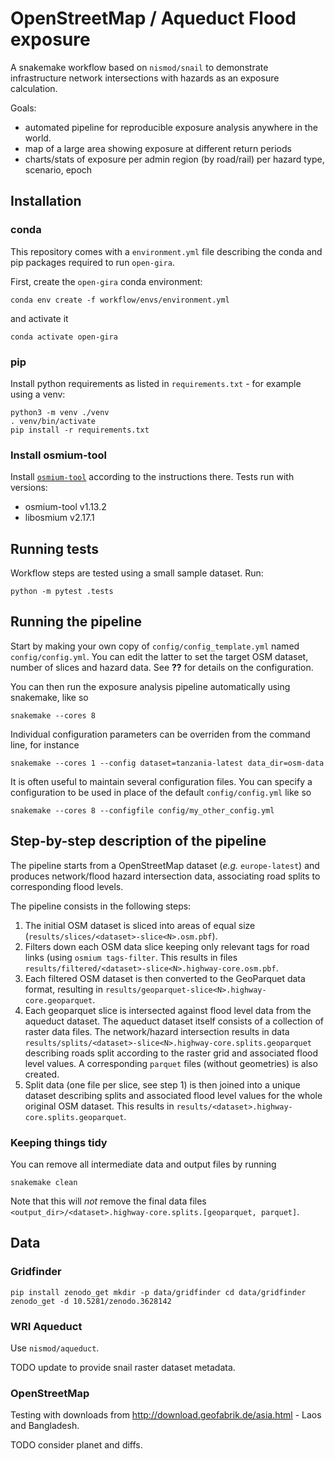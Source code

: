 # OpenStreetMap / Aqueduct Flood exposure

A snakemake workflow based on `nismod/snail` to demonstrate infrastructure network
intersections with hazards as an exposure calculation.

Goals: 
- automated pipeline for reproducible exposure analysis anywhere in the world.
- map of a large area showing exposure at different return periods
- charts/stats of exposure per admin region (by road/rail) per hazard type, scenario, epoch

## Installation

### conda

This repository comes with a `environment.yml` file describing the conda and pip packages required to run `open-gira`.

First, create the `open-gira` conda environment:
```
conda env create -f workflow/envs/environment.yml
```
and activate it
```
conda activate open-gira
```

### pip

Install python requirements as listed in `requirements.txt` - for
example using a venv:

```
python3 -m venv ./venv
. venv/bin/activate
pip install -r requirements.txt
```

### Install osmium-tool

Install [`osmium-tool`](https://osmcode.org/osmium-tool/manual.html) according to the
instructions there. Tests run with versions:
- osmium-tool v1.13.2
- libosmium v2.17.1

## Running tests

Workflow steps are tested using a small sample dataset. Run:

```
python -m pytest .tests
```


## Running the pipeline

Start by making your own copy of `config/config_template.yml` named
`config/config.yml`. You can edit the latter to set the target OSM
dataset, number of slices and hazard data. See **??** for details on
the configuration.

You can then run the exposure analysis pipeline automatically using
snakemake, like so

```
snakemake --cores 8
```

Individual configuration parameters can be overriden from the command
line, for instance

```
snakemake --cores 1 --config dataset=tanzania-latest data_dir=osm-data
```

It is often useful to maintain several configuration files. You can
specify a configuration to be used in place of the default
`config/config.yml` like so

```
snakemake --cores 8 --configfile config/my_other_config.yml
```

## Step-by-step description of the pipeline

The pipeline starts from a OpenStreetMap dataset (_e.g._
`europe-latest`) and produces network/flood hazard intersection data,
associating road splits to corresponding flood levels.

The pipeline consists in the following steps:

1. The initial OSM dataset is sliced into areas of equal size
   (`results/slices/<dataset>-slice<N>.osm.pbf`).
2. Filters down each OSM data slice keeping only relevant tags for road links
   (using `osmium tags-filter`. This results in files
   `results/filtered/<dataset>-slice<N>.highway-core.osm.pbf`.
3. Each filtered OSM dataset is then converted to the GeoParquet data format,
   resulting in `results/geoparquet-slice<N>.highway-core.geoparquet`.
4. Each geoparquet slice is intersected against flood level data from the
   aqueduct dataset. The aqueduct dataset itself consists of a collection of
   raster data files. The network/hazard intersection results in data
   `results/splits/<dataset>-slice<N>.highway-core.splits.geoparquet` describing
   roads split according to the raster grid and associated flood level values.
   A corresponding `parquet` files (without geometries) is also created.
5. Split data (one file per slice, see step 1) is then joined into a unique
   dataset describing splits and associated flood level values for the whole
   original OSM dataset. This results in
   `results/<dataset>.highway-core.splits.geoparquet`.

### Keeping things tidy

You can remove all intermediate data and output files by running

```
snakemake clean
```

Note that this will *not* remove the final data files
`<output_dir>/<dataset>.highway-core.splits.[geoparquet, parquet]`.

## Data

### Gridfinder

```
pip install zenodo_get mkdir -p data/gridfinder cd data/gridfinder
zenodo_get -d 10.5281/zenodo.3628142
```

### WRI Aqueduct

Use `nismod/aqueduct`.

TODO update to provide snail raster dataset metadata.

### OpenStreetMap

Testing with downloads from http://download.geofabrik.de/asia.html - Laos and Bangladesh.

TODO consider planet and diffs.

